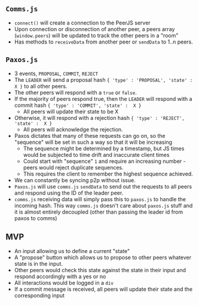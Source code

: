 `Comms.js`
---
- `connect()` will create a connection to the PeerJS server
- Upon connection or disconnection of another peer, a peers array (`window.peers`) will be updated to track the other peers in a "room"
- Has methods to `receiveData` from another peer or `sendData` to 1..n peers.

`Paxos.js`
---
- 3 events, `PROPOSAL`, `COMMIT`, `REJECT`
- The `LEADER` will send a proposal hash `{ 'type' : 'PROPOSAL', 'state' :  X }` to all other peers.
 - The other peers will respond with a `true` or `false`.
 - If the majority of peers respond true, then the `LEADER` will respond with a commit hash `{ 'type' : 'COMMIT', 'state' :  X }`
   - All peers will update their state to be X
 - Otherwise, it will respond with a rejection hash `{ 'type' : 'REJECT', 'state' :  X }`
   - All peers will acknowledge the rejection.
- Paxos dictates that many of these requests can go on, so the "sequence" will be set in such a way so that it will be increasing
   - The sequence might be determined by a timestamp, but JS times would be subjected to time drift and inaccurate client times
   - Could start with "sequence" `1` and require an increasing number - peers would reject duplicate sequences.
    - This requires the client to remember the highest sequence achieved.
- We can constantly be syncing p2p without issue.
- `Paxos.js` will use `comms.js` `sendData` to send out the requests to all peers and respond using the ID of the leader peer.
- `comms.js` receiving data will simply pass this to `paxos.js` to handle the incoming hash. This way `comms.js` doesn't care about `paxos.js` stuff and it is almost entirely decoupled (other than passing the leader id from paxos to comms)

MVP
---
- An input allowing us to define a current "state"
- A "propose" button which allows us to propose to other peers whatever state is in the input.
 - Other peers would check this state against the state in their input and respond accordingly with a yes or no
- All interactions would be logged in a `div`
- If a commit message is received, all peers will update their state and the corresponding input
